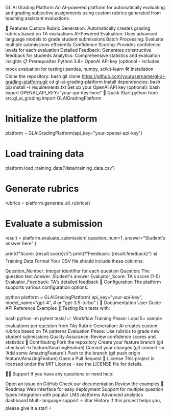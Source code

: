 GL AI Grading Platform
An AI-powered platform for automatically evaluating and grading subjective assignments using custom rubrics generated from teaching assistant evaluations.

🚀 Features
Custom Rubric Generation: Automatically creates grading rubrics based on TA evaluations
AI-Powered Evaluation: Uses advanced language models to grade student submissions
Batch Processing: Evaluate multiple submissions efficiently
Confidence Scoring: Provides confidence levels for each evaluation
Detailed Feedback: Generates constructive feedback for students
Analytics: Comprehensive statistics and evaluation insights
📋 Prerequisites
Python 3.8+
OpenAI API key (optional - includes mock evaluation for testing)
pandas, numpy, scikit-learn
🛠️ Installation
Clone the repository:
bash
git clone https://github.com/yourusername/gl-ai-grading-platform.git
cd gl-ai-grading-platform
Install dependencies:
bash
pip install -r requirements.txt
Set up your OpenAI API key (optional):
bash
export OPENAI_API_KEY="your-api-key-here"
🚀 Quick Start
python
from src.gl_ai_grading import GLAIGradingPlatform

# Initialize the platform
platform = GLAIGradingPlatform(api_key="your-openai-api-key")

# Load training data
platform.load_training_data('data/training_data.csv')

# Generate rubrics
rubrics = platform.generate_all_rubrics()

# Evaluate a submission
result = platform.evaluate_submission(
    question_num=1, 
    answer="Student's answer here"
)

print(f"Score: {result.score}/5")
print(f"Feedback: {result.feedback}")
📊 Training Data Format
Your CSV file should include these columns:

Question_Number: Integer identifier for each question
Question: The question text
Answer: Student's answer
Evaluator_Score: TA's score (1-5)
Evaluator_Feedback: TA's detailed feedback
🔧 Configuration
The platform supports various configuration options:

python
platform = GLAIGradingPlatform(
    api_key="your-api-key",
    model_name="gpt-4",  # or "gpt-3.5-turbo"
)
📖 Documentation
User Guide
API Reference
Examples
🧪 Testing
Run tests with:

bash
python -m pytest tests/
📈 Workflow
Training Phase: Load 5+ sample evaluations per question from TAs
Rubric Generation: AI creates custom rubrics based on TA patterns
Evaluation Phase: Use rubrics to grade new student submissions
Quality Assurance: Review confidence scores and statistics
🤝 Contributing
Fork the repository
Create your feature branch (git checkout -b feature/AmazingFeature)
Commit your changes (git commit -m 'Add some AmazingFeature')
Push to the branch (git push origin feature/AmazingFeature)
Open a Pull Request
📄 License
This project is licensed under the MIT License - see the LICENSE file for details.

🙋‍♀️ Support
If you have any questions or need help:

Open an issue on GitHub
Check our documentation
Review the examples
🔮 Roadmap
 Web interface for easy deployment
 Support for multiple question types
 Integration with popular LMS platforms
 Advanced analytics dashboard
 Multi-language support
⭐ Star History
If this project helps you, please give it a star! ⭐

